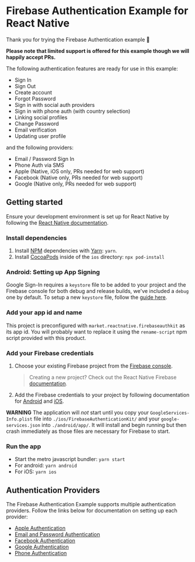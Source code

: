 # Firebase Authentication Example for React Native

Thank you for trying the Firebase Authentication example 👏

**Please note that limited support is offered for this example though we will happily accept PRs.**

The following authentication features are ready for use in this example:

- Sign In
- Sign Out
- Create account
- Forgot Password
- Sign in with social auth providers
- Sign in with phone auth (with country selection)
- Linking social profiles
- Change Password
- Email verification
- Updating user profile

and the following providers:

- Email / Password Sign In
- Phone Auth via SMS
- Apple (Native, iOS only, PRs needed for web support)
- Facebook (Native only, PRs needed for web support)
- Google (Native only, PRs needed for web support)

## Getting started

Ensure your development environment is set up for React Native by following the [React Native documentation](https://reactnative.dev/docs/environment-setup).

### Install dependencies

1. Install [NPM](https://www.npmjs.com) dependencies with [Yarn](https://yarnpkg.com/lang/en/): `yarn`.
2. Install [CocoaPods](https://cocoapods.org) inside of the `ios` directory: `npx pod-install`

### Android: Setting up App Signing

Google Sign-In requires a `keystore` file to be added to your project and the Firebase console for both debug and release builds, we've included a `debug` one by default. To setup a new `keystore` file, follow the [guide here](https://developer.android.com/studio/publish/app-signing#debug-mode).

### Add your app id and name

This project is preconfigured with `market.reactnative.firebaseauthkit` as its app id. You will probably want to replace it using the `rename-script` npm script provided with this product.

### Add your Firebase credentials

1. Choose your existing Firebase project from the [Firebase console](https://console.firebase.google.com/).
   > Creating a new project? Check out the React Native Firebase [documentation](https://rnfirebase.io/#prerequisites).
2. Add the Firebase credentials to your project by following documentation for [Android](https://rnfirebase.io/#generating-android-credentials) and [iOS](https://rnfirebase.io/#generating-ios-credentials).

**WARNING** The application will _not_ start until you copy your `GoogleServices-Info.plist` file into `./ios/FirebaseAuthenticationKit/` and your `google-services.json` into `./android/app/`. It will install and begin running but then crash immediately as those files are necessary for Firebase to start.

### Run the app

- Start the metro javascript bundler: `yarn start`
- For android: `yarn android`
- For iOS: `yarn ios`

## Authentication Providers

The Firebase Authentication Example supports multiple authentication providers. Follow the links below for documentation on setting up each provider:

- [Apple Authentication](/docs/apple.md)
- [Email and Password Authentication](/docs/email-password-auth.md)
- [Facebook Authentication](/docs/facebook-auth.md)
- [Google Authentication](/docs/google-auth.md)
- [Phone Authentication](/docs/phone-auth.md)
